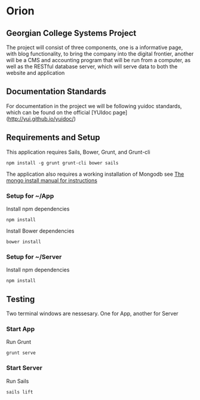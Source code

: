 # Orion
Georgian College Systems Project
----

The project will consist of three components, one is a informative page, with blog functionality, to bring the company into the digital frontier, another will be a CMS and accounting program that will be run from a computer, as well as the RESTful database server, which will serve data to both the website and application

## Documentation Standards

For documentation in the project we will be following yuidoc standards, which can be found on the official [YUIdoc page] (http://yui.github.io/yuidoc/)

## Requirements and Setup

This application requires Sails, Bower, Grunt, and Grunt-cli

`npm install -g grunt grunt-cli bower sails`

The application also requires a working installation of Mongodb see 
[The mongo install manual for instructions](http://docs.mongodb.org/manual/installation/)

### Setup for ~/App

Install npm dependencies

`npm install`

Install Bower dependencies

`bower install`

### Setup for ~/Server

Install npm dependencies

`npm install`

## Testing
Two terminal windows are nessesary. One for App, another for Server

### Start App

Run Grunt

`grunt serve`

### Start Server

Run Sails

`sails lift`

